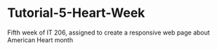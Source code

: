 # Tutorial-5-Heart-Week
Fifth week of IT 206, assigned to create a responsive web page about American Heart month
